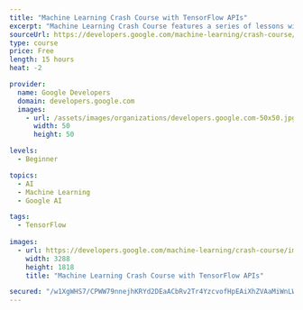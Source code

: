 ```yaml
---
title: "Machine Learning Crash Course with TensorFlow APIs"
excerpt: "Machine Learning Crash Course features a series of lessons with video lectures, real-world case studies, and hands-on practice exercises."
sourceUrl: https://developers.google.com/machine-learning/crash-course/
type: course
price: Free
length: 15 hours
heat: -2

provider:
  name: Google Developers
  domain: developers.google.com
  images:
    - url: /assets/images/organizations/developers.google.com-50x50.jpg
      width: 50
      height: 50

levels:
  - Beginner

topics:
  - AI
  - Machine Learning
  - Google AI

tags:
  - TensorFlow
  
images:
  - url: https://developers.google.com/machine-learning/crash-course/images/mlcc-hero.png
    width: 3288
    height: 1818
    title: "Machine Learning Crash Course with TensorFlow APIs"

secured: "/w1XgWHS7/CPWW79nnejhKRYd2DEaACbRv2Tr4YzcvofHpEAiXhZVAaMiWnLWdDYYM5GHpkEZwOrtQnL4ynJLrPIrRc1LXyWClZ7PhFmwHtJlzMKidX4Mhvdr6zsJGOEC0fP8+aG5At7Hr088U2IxO2i6/4A+Yico1tY5XU8kcXTwBEWWer1pwNwHyUj9iiDCpoTDVdus273dagJrrurmGhb6YkUNcPMb5ryuf9y4mZ0e6DUZF9AzA37ourrKVnPiKTBalCXP8ep1uZUKi7Xvw==;ZgUD77ZvAo5yYhu2jKtbwg=="
---
```


